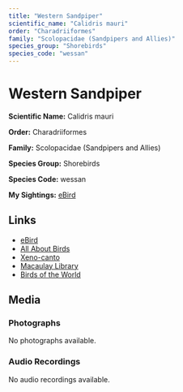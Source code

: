 ```yaml
---
title: "Western Sandpiper"
scientific_name: "Calidris mauri"
order: "Charadriiformes"
family: "Scolopacidae (Sandpipers and Allies)"
species_group: "Shorebirds"
species_code: "wessan"
---
```


# Western Sandpiper

**Scientific Name:** Calidris mauri

**Order:** Charadriiformes

**Family:** Scolopacidae (Sandpipers and Allies)

**Species Group:** Shorebirds

**Species Code:** wessan

**My Sightings:** [eBird](https://ebird.org/lifelist?r=world&time=life&spp=wessan)

## Links
* [eBird](https://ebird.org/species/wessan) 
* [All About Birds](https://www.allaboutbirds.org/guide/wessan) 
* [Xeno-canto](https://www.xeno-canto.org/species/calidris-mauri) 
* [Macaulay Library](https://search.macaulaylibrary.org/catalog?taxonCode=wessan&sort=rating_rank_desc)
* [Birds of the World](https://birdsoftheworld.org/bow/species/wessan)

## Media
### Photographs
No photographs available.

### Audio Recordings
No audio recordings available.
